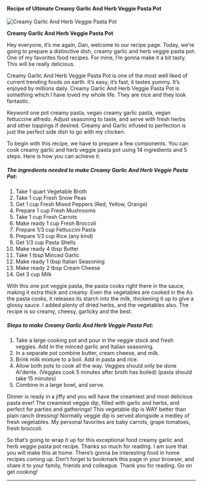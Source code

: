             

#### Recipe of Ultimate Creamy Garlic And Herb Veggie Pasta Pot

![Creamy Garlic And Herb Veggie Pasta Pot](https://img-global.cpcdn.com/recipes/4854372027072512/751x532cq70/creamy-garlic-and-herb-veggie-pasta-pot-recipe-main-photo.jpg)

**Creamy Garlic And Herb Veggie Pasta Pot**

Hey everyone, it’s me again, Dan, welcome to our recipe page. Today, we’re going to prepare a distinctive dish, creamy garlic and herb veggie pasta pot. One of my favorites food recipes. For mine, I’m gonna make it a bit tasty. This will be really delicious.

Creamy Garlic And Herb Veggie Pasta Pot is one of the most well liked of current trending foods on earth. It’s easy, it’s fast, it tastes yummy. It’s enjoyed by millions daily. Creamy Garlic And Herb Veggie Pasta Pot is something which I have loved my whole life. They are nice and they look fantastic.

Keyword one pot creamy pasta, vegan creamy garlic pasta, vegan fettuccine alfredo. Adjust seasoning to taste, and serve with fresh herbs and other toppings if desired. Creamy and Garlic infused to perfection is just the perfect side dish to go with my chicken.

To begin with this recipe, we have to prepare a few components. You can cook creamy garlic and herb veggie pasta pot using 14 ingredients and 5 steps. Here is how you can achieve it.

##### The ingredients needed to make Creamy Garlic And Herb Veggie Pasta Pot:

1.  Take 1 quart Vegetable Broth
2.  Take 1 cup Fresh Snow Peas
3.  Get 1 cup Fresh Mixed Peppers (Red, Yellow, Orange)
4.  Prepare 1 cup Fresh Mushrooms
5.  Take 1 cup Fresh Carrots
6.  Make ready 1 cup Fresh Broccoli
7.  Prepare 1/3 cup Fettuccini Pasta
8.  Prepare 1/3 cup Rice (any kind)
9.  Get 1/3 cup Pasta Shells
10.  Make ready 4 tbsp Butter
11.  Take 1 tbsp Minced Garlic
12.  Make ready 1 tbsp Italian Seasoning
13.  Make ready 2 tbsp Cream Cheese
14.  Get 3 cup Milk

With this one pot veggie pasta, the pasta cooks right there in the sauce, making it extra thick and creamy. Even the vegetables are cooked in the As the pasta cooks, it releases its starch into the milk, thickening it up to give a glossy sauce. I added plenty of dried herbs, and the vegetables also. The recipe is so creamy, cheesy, garlicky and the best.

##### Steps to make Creamy Garlic And Herb Veggie Pasta Pot:

1.  Take a large cooking pot and pour in the veggie stock and fresh veggies. Add in the minced garlic and Italian seasoning.
2.  In a separate pot combine butter, cream cheese, and milk.
3.  Brink milk mixture to a boil. Add in pasta and rice.
4.  Allow both pots to cook all the way. Veggies should only be done Al'dente. (Veggies cook 5 minutes after broth has boiled) (pasta should take 15 minutes)
5.  Combine in a large bowl, and serve.

Dinner is ready in a jiffy and you will have the creamiest and most delicious pasta ever! The creamiest veggie dip, filled with garlic and herbs, and perfect for parties and gatherings! This vegetable dip is WAY better than plain ranch dressing! Normally veggie dip is served alongside a medley of fresh vegetables. My personal favorites are baby carrots, grape tomatoes, fresh broccoli.

So that’s going to wrap it up for this exceptional food creamy garlic and herb veggie pasta pot recipe. Thanks so much for reading. I am sure that you will make this at home. There’s gonna be interesting food in home recipes coming up. Don’t forget to bookmark this page in your browser, and share it to your family, friends and colleague. Thank you for reading. Go on get cooking!

* * *